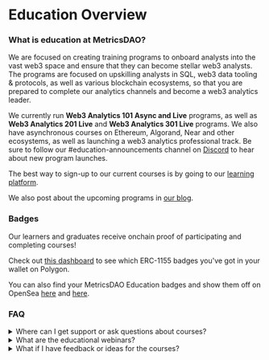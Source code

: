# Education Overview

### What is education at MetricsDAO?&#x20;

We are focused on creating training programs to onboard analysts into the vast web3 space and ensure that they can become stellar web3 analysts. The programs are focused on upskilling analysts in SQL, web3 data tooling & protocols, as well as various blockchain ecosystems, so that you are prepared to complete our analytics channels and become a web3 analytics leader.&#x20;

We currently run **Web3 Analytics 101 Async and Live** programs, as well as **Web3 Analytics 201 Live** and **Web3 Analytics 301 Live** programs. We also have asynchronous courses on Ethereum, Algorand, Near and other ecosystems, as well as launching a web3 analytics professional track. Be sure to follow our #education-announcements channel on [Discord](https://discord.gg/metrics) to hear about new program launches.&#x20;

The best way to sign-up to our current courses is by going to our [learning platform](https://metrics-dao.teachable.com/).

We also post about the upcoming programs in [our blog](https://blog.metricsdao.xyz/).

### Badges

Our learners and graduates receive onchain proof of participating and completing courses!&#x20;

Check out [this dashboard](https://flipsidecrypto.xyz/pcwcfa/metrics-dao-live-course-badges-mtJYqu) to see which ERC-1155 badges you've got in your wallet on Polygon.&#x20;

You can also find your MetricsDAO Education badges and show them off on OpenSea [here](https://opensea.io/collection/metricsdao-academy) and [here](https://opensea.io/collection/metricsdao-education-season-4).&#x20;

### FAQ

<details>

<summary>Where can I get support or ask questions about courses?</summary>

We have a whole education section in the #education-chat - this is the best place to ask questions and get support. Find your respective course channel, and someone from the community will be happy to support.

</details>

<details>

<summary>What are the educational webinars?</summary>

Every Monday and Wednesday at 12:00 EST we hold educational webinars. They act as a primer to various blockchains, ecosystems, and web3 analytics topics, as well as a primer to our upcoming courses.

You can check-out the upcoming webinars in our [Discord’s](https://discord.gg/metrics) events section.

</details>

<details>

<summary>What if I have feedback or ideas for the courses? </summary>

We would love to hear them! Feel free to jump to our community call and share them there, or just let us know in the [#education-chat](https://discord.gg/metrics) channel!

</details>
